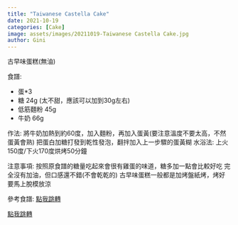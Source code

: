 ```yaml
---
title: "Taiwanese Castella Cake"
date: 2021-10-19
categories: [Cake]
image: assets/images/20211019-Taiwanese Castella Cake.jpg
author: Gini
---
```

古早味蛋糕(無油)

食譜:
- 蛋*3
- 糖 24g (太不甜，應該可以加到30g左右)
- 低筋麵粉 45g
- 牛奶 66g

作法:
將牛奶加熱到約60度，加入麵粉，再加入蛋黃(要注意溫度不要太高，不然蛋黃會熟)
把蛋白加糖打發到乾性發泡，翻拌加入上一步驟的蛋黃糊
水浴法: 上火150度/下火170度烘烤50分鐘

注意事項:
按照原食譜的糖量吃起來會很有雞蛋的味道，糖多加一點會比較好吃
完全沒有加油，但口感還不錯(不會乾乾的)
古早味蛋糕一般都是加烤盤紙烤，烤好要馬上脫模放涼

<p style="overflow-wrap: anywhere;">參考食譜:
<a href="https://haruhii.pixnet.net/blog/post/47773246-taiwan-castella" target="_blank">點我跳轉</a>
</p>
<a href="https://www.youtube.com/watch?v=q6KuhqKqcy4&ab_channel=Sweet_Potato_Mui%E8%95%83%E8%96%AF%E5%A6%B9" target="_blank">點我跳轉</a>

